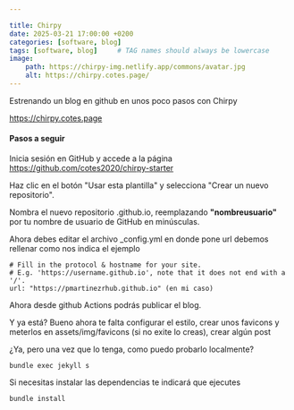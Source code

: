 ```yaml
---

title: Chirpy 
date: 2025-03-21 17:00:00 +0200
categories: [software, blog]
tags: [software, blog]     # TAG names should always be lowercase
image:
    path: https://chirpy-img.netlify.app/commons/avatar.jpg
    alt: https://chirpy.cotes.page/
---
```



Estrenando un blog en github en unos poco pasos con Chirpy 


<a href="https://chirpy.cotes.page">https://chirpy.cotes.page</a>

<h4>Pasos a seguir</h4> 

Inicia sesión en GitHub y accede a la página <a href="https://github.com/cotes2020/chirpy-starter">https://github.com/cotes2020/chirpy-starter</a>

Haz clic en el botón "Usar esta plantilla" y selecciona "Crear un nuevo repositorio".

Nombra el nuevo repositorio <nombreusuario>.github.io, reemplazando <b>"nombreusuario"</b> por tu nombre de usuario de GitHub en minúsculas.

Ahora debes editar el archivo _config.yml en donde pone url debemos rellenar como nos indica el ejemplo 

``` 
# Fill in the protocol & hostname for your site.
# E.g. 'https://username.github.io', note that it does not end with a '/'. 
url: "https://pmartinezrhub.github.io" (en mi caso)
```

Ahora desde github Actions podrás publicar el blog. 

Y ya está? Bueno ahora te falta configurar el estilo, crear unos favicons y meterlos en  assets/img/favicons (si no exite lo creas),  crear algún post 

¿Ya, pero una vez que lo tenga, como puedo probarlo localmente?

``` shell
bundle exec jekyll s
```
 Si necesitas instalar las dependencias te indicará que ejecutes
 ```
 bundle install 
 ```
